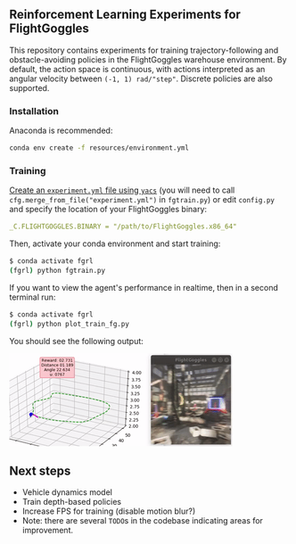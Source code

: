 ## Reinforcement Learning Experiments for FlightGoggles

This repository contains experiments for training trajectory-following and obstacle-avoiding policies in the FlightGoggles warehouse environment. By default, the action space is continuous, with actions interpreted as an angular velocity between `(-1, 1) rad/"step"`. Discrete policies are also supported.

### Installation

Anaconda is recommended:

```bash
conda env create -f resources/environment.yml
```

### Training

[Create an `experiment.yml` file using `yacs`](https://github.com/rbgirshick/yacs#usage) (you will need to call `cfg.merge_from_file("experiment.yml")` in `fgtrain.py`) or edit `config.py` and specify the location of your FlightGoggles binary:

```yaml
_C.FLIGHTGOGGLES.BINARY = "/path/to/FlightGoggles.x86_64"
```

Then, activate your conda environment and start training:

```bash
$ conda activate fgrl
(fgrl) python fgtrain.py
```

If you want to view the agent's performance in realtime, then in a second terminal run:

```bash
$ conda activate fgrl
(fgrl) python plot_train_fg.py
```

You should see the following output:

![](doc/fgrl.gif)


## Next steps

* Vehicle dynamics model
* Train depth-based policies
* Increase FPS for training (disable motion blur?)
* Note: there are several `TODO`s in the codebase indicating areas for improvement.
